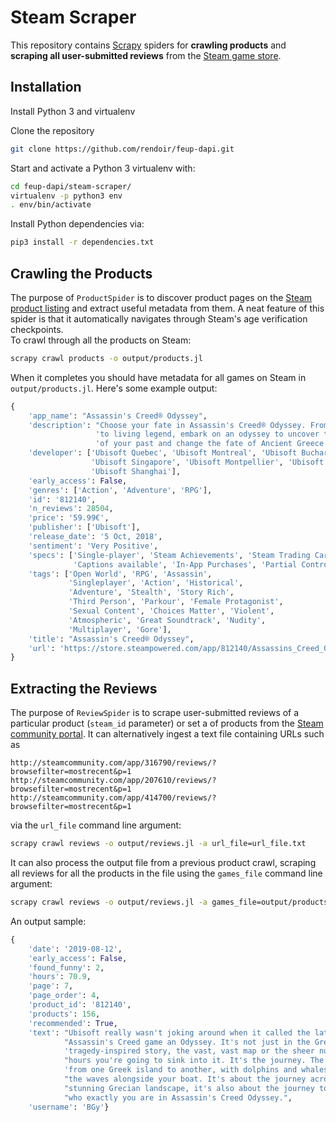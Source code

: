 # Steam Scraper

This repository contains [Scrapy](https://github.com/scrapy/scrapy) spiders for **crawling products** and **scraping all user-submitted reviews** from the [Steam game store](https://steampowered.com).

## Installation

Install Python 3 and virtualenv

Clone the repository
```bash
git clone https://github.com/rendoir/feup-dapi.git
```
Start and activate a Python 3 virtualenv with:
```bash
cd feup-dapi/steam-scraper/
virtualenv -p python3 env
. env/bin/activate
```
Install Python dependencies via:
```bash
pip3 install -r dependencies.txt
```

## Crawling the Products

The purpose of `ProductSpider` is to discover product pages on the [Steam product listing](http://store.steampowered.com/search/?) and extract useful metadata from them.
A neat feature of this spider is that it automatically navigates through Steam's age verification checkpoints.  
To crawl through all the products on Steam:
```bash
scrapy crawl products -o output/products.jl 
```
When it completes you should have metadata for all games on Steam in `output/products.jl`.
Here's some example output:
```python
{
    'app_name': "Assassin's Creed® Odyssey",
    'description': "Choose your fate in Assassin's Creed® Odyssey. From outcast "
                   'to living legend, embark on an odyssey to uncover the secrets '
                   'of your past and change the fate of Ancient Greece.',
    'developer': ['Ubisoft Quebec', 'Ubisoft Montreal', 'Ubisoft Bucharest', 
                  'Ubisoft Singapore', 'Ubisoft Montpellier', 'Ubisoft Kiev', 
                  'Ubisoft Shanghai'],
    'early_access': False,
    'genres': ['Action', 'Adventure', 'RPG'],
    'id': '812140',
    'n_reviews': 28504,
    'price': '59.99€',
    'publisher': ['Ubisoft'],
    'release_date': '5 Oct, 2018',
    'sentiment': 'Very Positive',
    'specs': ['Single-player', 'Steam Achievements', 'Steam Trading Cards',
              'Captions available', 'In-App Purchases', 'Partial Controller Support'],
    'tags': ['Open World', 'RPG', 'Assassin',
             'Singleplayer', 'Action', 'Historical',
             'Adventure', 'Stealth', 'Story Rich',
             'Third Person', 'Parkour', 'Female Protagonist',
             'Sexual Content', 'Choices Matter', 'Violent',
             'Atmospheric', 'Great Soundtrack', 'Nudity',
             'Multiplayer', 'Gore'],
    'title': "Assassin's Creed® Odyssey",
    'url': 'https://store.steampowered.com/app/812140/Assassins_Creed_Odyssey/'
}
```

## Extracting the Reviews

The purpose of `ReviewSpider` is to scrape user-submitted reviews of a particular product (`steam_id` parameter) or set a of products from the [Steam community portal](http://steamcommunity.com/).
It can alternatively ingest a text file containing URLs such as
```
http://steamcommunity.com/app/316790/reviews/?browsefilter=mostrecent&p=1
http://steamcommunity.com/app/207610/reviews/?browsefilter=mostrecent&p=1
http://steamcommunity.com/app/414700/reviews/?browsefilter=mostrecent&p=1
```
via the `url_file` command line argument:
```bash
scrapy crawl reviews -o output/reviews.jl -a url_file=url_file.txt
```

It can also process the output file from a previous product crawl, scraping all reviews for all the products in the file using the `games_file` command line argument:
```bash
scrapy crawl reviews -o output/reviews.jl -a games_file=output/products.jl
```
An output sample:
```python
{
    'date': '2019-08-12',
    'early_access': False,
    'found_funny': 2,
    'hours': 70.9,
    'page': 7,
    'page_order': 4,
    'product_id': '812140',
    'products': 156,
    'recommended': True,
    'text': "Ubisoft really wasn't joking around when it called the latest "
            "Assassin's Creed game an Odyssey. It's not just in the Greek "
            'tragedy-inspired story, the vast, vast map or the sheer number of '
            "hours you're going to sink into it. It's the journey. The journey "
            'from one Greek island to another, with dolphins and whales cresting '
            "the waves alongside your boat. It's about the journey across the "
            "stunning Grecian landscape, it's also about the journey to discover "
            "who exactly you are in Assassin's Creed Odyssey.",
    'username': 'BGy'}
```
